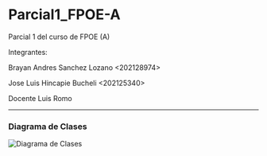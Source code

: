 # Parcial1_FPOE-A
Parcial 1 del curso de FPOE (A)


Integrantes: 

Brayan Andres Sanchez Lozano <202128974>

Jose Luis Hincapie Bucheli <202125340>

Docente Luis Romo

---
### Diagrama de Clases
![Diagrama de Clases](https://lucid.app/publicSegments/view/a9ff82f7-b13f-4c7d-8c88-be4f35392c44/image.png)
